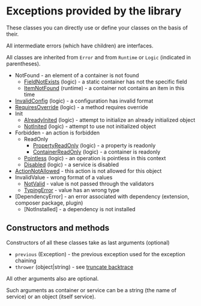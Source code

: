 # Exceptions provided by the library

These classes you can directly use or define your classes on the basis of their.

All intermediate errors (which have children) are interfaces.

All classes are inherited from `Error` and from `Runtime` or `Logic` (indicated in parentheses).

 * NotFound - an element of a container is not found
    * [FieldNotExists](classes/FieldNotExists.md) (logic) - a static container has not the specific field
    * [ItemNotFound](classes/ItemNotFound.md) (runtime) - a container not contains an item in this time
 * [InvalidConfig](classes/InvalidConfig.md) (logic) - a configuration has invalid format
 * [RequiresOverride](classes/RequiresOverride.md) (logic) - a method requires override
 * Init
    * [AlreadyInited](classes/AlreadyInited.md) (logic) - attempt to initialize an already initialized object
    * [NotInited](classes/NotInited.md) (logic) - attempt to use not initialized object
 * Forbidden - an action is forbidden
    * ReadOnly
        * [PropertyReadOnly](classes/PropertyReadOnly.md) (logic) - a property is readonly
        * [ContainerReadOnly](classes/ContainerReadOnly.md) (logic) - a container is readonly
    * [Pointless](classes/Pointless.md) (logic) - an operation is pointless in this context
    * [Disabled](classes/Disabled.md) (logic) - a service is disabled
 * [ActionNotAllowed](classes/ActionNotAllowed.md) - this action is not allowed for this object
 * InvalidValue - wrong format of a values
    * [NotValid](classes/NotValid.md) - value is not passed through the validators
    * [TypingError](classes/TypingError.md) - value has an wrong type
 * [DependencyError] - an error associated with dependency (extension, composer package, plugin)
    * [NotInstalled] - a dependency is not installed

## Constructors and methods

Constructors of all these classes take as last arguments (optional)

 * `previous` (Exception) - the previous exception used for the exception chaining
 * `thrower` (object|string) - see [truncate backtrace](backtrace.md)

All other arguments also are optional.

Such arguments as container or service can be a string (the name of service) or an object (itself service).

